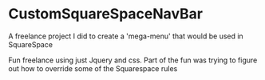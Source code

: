 # CustomSquareSpaceNavBar
A freelance project I did to create a  'mega-menu' that would be used in SquareSpace

Fun freelance using just Jquery and css. Part of the fun was trying to figure out how to override some of the Squarespace rules
